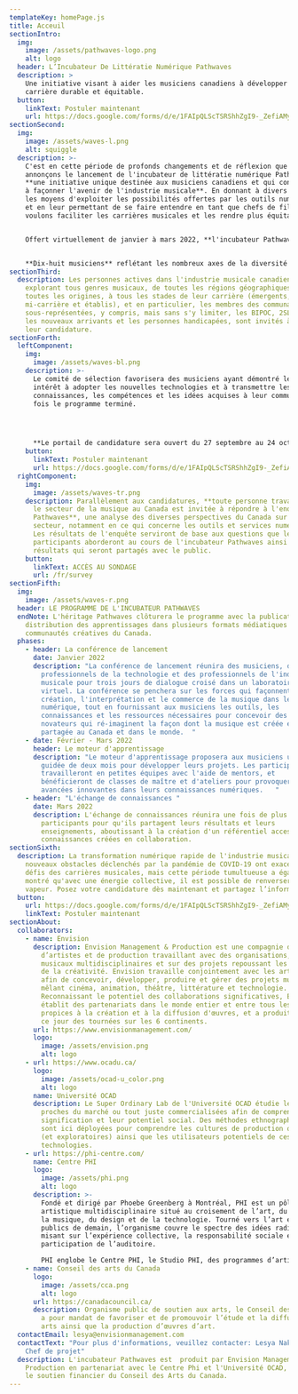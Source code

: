 ```yaml
---
templateKey: homePage.js
title: Acceuil
sectionIntro:
  img:
    image: /assets/pathwaves-logo.png
    alt: logo
  header: L’Incubateur De Littératie Numérique Pathwaves
  description: >
    Une initiative visant à aider les musiciens canadiens à développer une
    carrière durable et équitable.
  button:
    linkText: Postuler maintenant
    url: https://docs.google.com/forms/d/e/1FAIpQLScTSRShhZgI9-_ZefiAMy1MlNWb-tvQyjkYAKSh7JiCPNdf6g/viewform
sectionSecond:
  img:
    image: /assets/waves-l.png
    alt: squiggle
  description: >-
    C'est en cette période de profonds changements et de réflexion que nous
    annonçons le lancement de l'incubateur de littératie numérique Pathwaves,
    **une initiative unique destinée aux musiciens canadiens et qui contribuera
    à façonner l'avenir de l'industrie musicale**. En donnant à divers musiciens
    les moyens d'exploiter les possibilités offertes par les outils numériques
    et en leur permettant de se faire entendre en tant que chefs de file, nous
    voulons faciliter les carrières musicales et les rendre plus équitables.


    Offert virtuellement de janvier à mars 2022, **l'incubateur Pathwaves se compose de conférences, de mentorat, de classes de maître, d’ateliers, de sessions de travail individuel et d’échanges**.


    **Dix-huit musiciens** reflétant les nombreux axes de la diversité au Canada seront sélectionnés et rémunérés pour leur participation. Ensemble, ils exploreront des questions liées aux nouvelles technologies - logiciels de streaming, spectacles VR, NFTs (jetons non fongibles) et composition assistée par l'IA - dans le but de susciter une nouvelle réflexion axée sur les solutions entourant la création et le partage de la musique.
sectionThird:
  description: Les personnes actives dans l'industrie musicale canadienne,
    explorant tous genres musicaux, de toutes les régions géographiques, de
    toutes les origines, à tous les stades de leur carrière (émergents,
    mi-carrière et établis), et en particulier, les membres des communautés
    sous-représentées, y compris, mais sans s'y limiter, les BIPOC, 2SLGBTQ+,
    les nouveaux arrivants et les personnes handicapées, sont invités à déposer
    leur candidature.
sectionForth:
  leftComponent:
    img:
      image: /assets/waves-bl.png
    description: >-
      Le comité de sélection favorisera des musiciens ayant démontré leur
      intérêt à adopter les nouvelles technologies et à transmettre les
      connaissances, les compétences et les idées acquises à leur communauté une
      fois le programme terminé. 




      **Le portail de candidature sera ouvert du 27 septembre au 24 octobre.**
    button:
      linkText: Postuler maintenant
      url: https://docs.google.com/forms/d/e/1FAIpQLScTSRShhZgI9-_ZefiAMy1MlNWb-tvQyjkYAKSh7JiCPNdf6g/viewform
  rightComponent:
    img:
      image: /assets/waves-tr.png
    description: Parallèlement aux candidatures, **toute personne travaillant dans
      le secteur de la musique au Canada est invitée à répondre à l'enquête
      Pathwaves**, une analyse des diverses perspectives du Canada sur le
      secteur, notamment en ce qui concerne les outils et services numériques.
      Les résultats de l'enquête serviront de base aux questions que les
      participants aborderont au cours de l'incubateur Pathwaves ainsi qu’aux
      résultats qui seront partagés avec le public.
    button:
      linkText: ACCÈS AU SONDAGE
      url: /fr/survey
sectionFifth:
  img:
    image: /assets/waves-r.png
  header: LE PROGRAMME DE L'INCUBATEUR PATHWAVES
  endNote: L'héritage Pathwaves clôturera le programme avec la publication et la
    distribution des apprentissages dans plusieurs formats médiatiques aux
    communautés créatives du Canada.
  phases:
    - header: La conférence de lancement
      date: Janvier 2022
      description: "La conférence de lancement réunira des musiciens, des
        professionnels de la technologie et des professionnels de l'industrie
        musicale pour trois jours de dialogue croisé dans un laboratoire
        virtuel. La conférence se penchera sur les forces qui façonnent la
        création, l'interprétation et le commerce de la musique dans le monde
        numérique, tout en fournissant aux musiciens les outils, les
        connaissances et les ressources nécessaires pour concevoir des projets
        novateurs qui ré-imaginent la façon dont la musique est créée et
        partagée au Canada et dans le monde.  "
    - date: Février - Mars 2022
      header: Le moteur d'apprentissage
      description: "Le moteur d'apprentissage proposera aux musiciens une formation
        guidée de deux mois pour développer leurs projets. Les participants
        travailleront en petites équipes avec l'aide de mentors, et
        bénéficieront de classes de maître et d'ateliers pour provoquer des
        avancées innovantes dans leurs connaissances numériques.   "
    - header: "L'échange de connaissances "
      date: Mars 2022
      description: L'échange de connaissances réunira une fois de plus les
        participants pour qu'ils partagent leurs résultats et leurs
        enseignements, aboutissant à la création d'un référentiel accessible de
        connaissances créées en collaboration.
sectionSixth:
  description: La transformation numérique rapide de l'industrie musicale et les
    nouveaux obstacles déclenchés par la pandémie de COVID-19 ont exacerbé les
    défis des carrières musicales, mais cette période tumultueuse a également
    montré qu'avec une énergie collective, il est possible de renverser la
    vapeur. Posez votre candidature dès maintenant et partagez l’information !
  button:
    url: https://docs.google.com/forms/d/e/1FAIpQLScTSRShhZgI9-_ZefiAMy1MlNWb-tvQyjkYAKSh7JiCPNdf6g/viewform
    linkText: Postuler maintenant
sectionAbout:
  collaborators:
    - name: Envision
      description: Envision Management & Production est une compagnie de gestion
        d’artistes et de production travaillant avec des organisations, artistes
        musicaux multidisciplinaires et sur des projets repoussant les limites
        de la créativité. Envision travaille conjointement avec les artistes
        afin de concevoir, développer, produire et gérer des projets musicaux
        mêlant cinéma, animation, théâtre, littérature et technologie.
        Reconnaissant le potentiel des collaborations significatives, Envision
        établit des partenariats dans le monde entier et entre tous les secteurs
        propices à la création et à la diffusion d'œuvres, et a produit jusqu'à
        ce jour des tournées sur les 6 continents.
      url: https://www.envisionmanagement.com/
      logo:
        image: /assets/envision.png
        alt: logo
    - url: https://www.ocadu.ca/
      logo:
        image: /assets/ocad-u_color.png
        alt: logo
      name: Université OCAD
      description: Le Super Ordinary Lab de l'Université OCAD étudie les technologies
        proches du marché ou tout juste commercialisées afin de comprendre leur
        signification et leur potentiel social. Des méthodes ethnographiques
        sont ici déployées pour comprendre les cultures de production originales
        (et exploratoires) ainsi que les utilisateurs potentiels de ces
        technologies.
    - url: https://phi-centre.com/
      name: Centre PHI
      logo:
        image: /assets/phi.png
        alt: logo
      description: >-
        Fondé et dirigé par Phoebe Greenberg à Montréal, PHI est un pôle
        artistique multidisciplinaire situé au croisement de l’art, du film, de
        la musique, du design et de la technologie. Tourné vers l’art et les
        publics de demain, l’organisme couvre le spectre des idées radicales en
        misant sur l’expérience collective, la responsabilité sociale et la
        participation de l’auditoire.

        PHI englobe le Centre PHI, le Studio PHI, des programmes d’artistes en résidence et la Fondation PHI pour l’art contemporain. Grâce à une programmation éclectique et une prédilection pour la création de contenus, PHI favorise les rencontres imprévues entre artistes et publics.
    - name: Conseil des arts du Canada
      logo:
        image: /assets/cca.png
        alt: logo
      url: https://canadacouncil.ca/
      description: Organisme public de soutien aux arts, le Conseil des arts du Canada
        a pour mandat de favoriser et de promouvoir l’étude et la diffusion des
        arts ainsi que la production d’œuvres d’art.
  contactEmail: lesya@envisionmanagement.com
  contactText: "Pour plus d'informations, veuillez contacter: Lesya Nakoneczny,
    Chef de projet"
  description: L'incubateur Pathwaves est  produit par Envision Management &
    Production en partenariat avec le Centre Phi et l'Université OCAD, et avec
    le soutien financier du Conseil des Arts du Canada.
---
```

